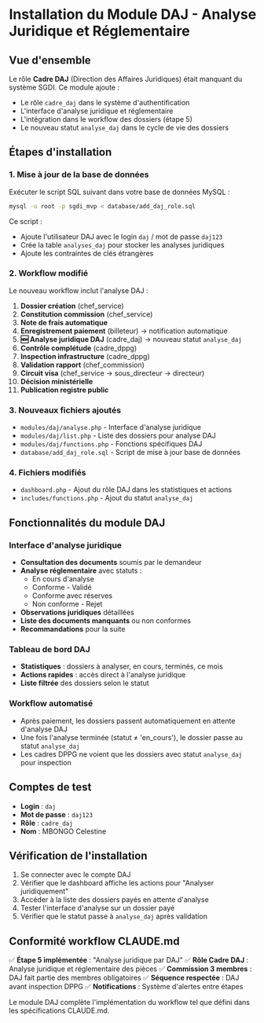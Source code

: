 # Installation du Module DAJ - Analyse Juridique et Réglementaire

## Vue d'ensemble

Le rôle **Cadre DAJ** (Direction des Affaires Juridiques) était manquant du système SGDI. Ce module ajoute :

- Le rôle `cadre_daj` dans le système d'authentification
- L'interface d'analyse juridique et réglementaire
- L'intégration dans le workflow des dossiers (étape 5)
- Le nouveau statut `analyse_daj` dans le cycle de vie des dossiers

## Étapes d'installation

### 1. Mise à jour de la base de données

Exécuter le script SQL suivant dans votre base de données MySQL :

```bash
mysql -u root -p sgdi_mvp < database/add_daj_role.sql
```

Ce script :
- Ajoute l'utilisateur DAJ avec le login `daj` / mot de passe `daj123`
- Crée la table `analyses_daj` pour stocker les analyses juridiques
- Ajoute les contraintes de clés étrangères

### 2. Workflow modifié

Le nouveau workflow inclut l'analyse DAJ :

1. **Dossier création** (chef_service)
2. **Constitution commission** (chef_service)
3. **Note de frais automatique**
4. **Enregistrement paiement** (billeteur) → notification automatique
5. **🆕 Analyse juridique DAJ** (cadre_daj) → nouveau statut `analyse_daj`
6. **Contrôle complétude** (cadre_dppg)
7. **Inspection infrastructure** (cadre_dppg)
8. **Validation rapport** (chef_commission)
9. **Circuit visa** (chef_service → sous_directeur → directeur)
10. **Décision ministérielle**
11. **Publication registre public**

### 3. Nouveaux fichiers ajoutés

- `modules/daj/analyse.php` - Interface d'analyse juridique
- `modules/daj/list.php` - Liste des dossiers pour analyse DAJ
- `modules/daj/functions.php` - Fonctions spécifiques DAJ
- `database/add_daj_role.sql` - Script de mise à jour base de données

### 4. Fichiers modifiés

- `dashboard.php` - Ajout du rôle DAJ dans les statistiques et actions
- `includes/functions.php` - Ajout du statut `analyse_daj`

## Fonctionnalités du module DAJ

### Interface d'analyse juridique

- **Consultation des documents** soumis par le demandeur
- **Analyse réglementaire** avec statuts :
  - En cours d'analyse
  - Conforme - Validé
  - Conforme avec réserves
  - Non conforme - Rejet
- **Observations juridiques** détaillées
- **Liste des documents manquants** ou non conformes
- **Recommandations** pour la suite

### Tableau de bord DAJ

- **Statistiques** : dossiers à analyser, en cours, terminés, ce mois
- **Actions rapides** : accès direct à l'analyse juridique
- **Liste filtrée** des dossiers selon le statut

### Workflow automatisé

- Après paiement, les dossiers passent automatiquement en attente d'analyse DAJ
- Une fois l'analyse terminée (statut ≠ 'en_cours'), le dossier passe au statut `analyse_daj`
- Les cadres DPPG ne voient que les dossiers avec statut `analyse_daj` pour inspection

## Comptes de test

- **Login** : `daj`
- **Mot de passe** : `daj123`
- **Rôle** : `cadre_daj`
- **Nom** : MBONGO Celestine

## Vérification de l'installation

1. Se connecter avec le compte DAJ
2. Vérifier que le dashboard affiche les actions pour "Analyser juridiquement"
3. Accéder à la liste des dossiers payés en attente d'analyse
4. Tester l'interface d'analyse sur un dossier payé
5. Vérifier que le statut passe à `analyse_daj` après validation

## Conformité workflow CLAUDE.md

✅ **Étape 5 implémentée** : "Analyse juridique par DAJ"
✅ **Rôle Cadre DAJ** : Analyse juridique et réglementaire des pièces
✅ **Commission 3 membres** : DAJ fait partie des membres obligatoires
✅ **Séquence respectée** : DAJ avant inspection DPPG
✅ **Notifications** : Système d'alertes entre étapes

Le module DAJ complète l'implémentation du workflow tel que défini dans les spécifications CLAUDE.md.